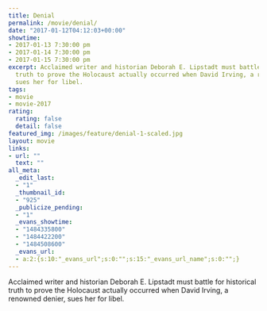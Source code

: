 ```yaml
---
title: Denial
permalink: /movie/denial/
date: "2017-01-12T04:12:03+00:00"
showtime:
- 2017-01-13 7:30:00 pm
- 2017-01-14 7:30:00 pm
- 2017-01-15 7:30:00 pm
excerpt: Acclaimed writer and historian Deborah E. Lipstadt must battle for historical
  truth to prove the Holocaust actually occurred when David Irving, a renowned denier,
  sues her for libel.
tags:
- movie
- movie-2017
rating:
  rating: false
  detail: false
featured_img: /images/feature/denial-1-scaled.jpg
layout: movie
links:
- url: ""
  text: ""
all_meta:
  _edit_last:
  - "1"
  _thumbnail_id:
  - "925"
  _publicize_pending:
  - "1"
  _evans_showtime:
  - "1484335800"
  - "1484422200"
  - "1484508600"
  _evans_url:
  - a:2:{s:10:"_evans_url";s:0:"";s:15:"_evans_url_name";s:0:"";}
---
```


<div class="overview" dir="auto">Acclaimed writer and historian Deborah E. Lipstadt must battle for historical truth to prove the Holocaust actually occurred when David Irving, a renowned denier, sues her for libel. </div>